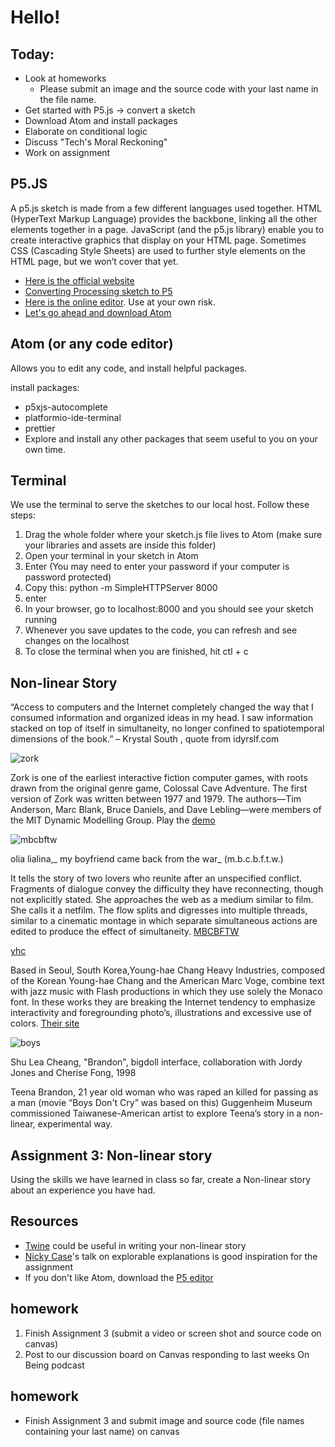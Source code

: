 # Hello!
## Today:
- Look at homeworks
  - Please submit an image and the source code with your last name in the file name.
- Get started with P5.js -> convert a sketch
- Download Atom and install packages
- Elaborate on conditional logic
- Discuss "Tech's Moral Reckoning"
- Work on assignment

## P5.JS

A p5.js sketch is made from a few different languages used together. HTML (HyperText Markup Language) provides the backbone, linking all the other elements together in a page. JavaScript (and the p5.js library) enable you to create interactive graphics that display on your HTML page. Sometimes CSS (Cascading Style Sheets) are used to further style elements on the HTML page, but we won’t cover that yet.
- [Here is the official website](https://p5js.org/)
- [Converting Processing sketch to P5](https://github.com/processing/p5.js/wiki/Processing-transition)
- [Here is the online editor](http://alpha.editor.p5js.org/). Use at your own risk.
- [Let's go ahead and download Atom](https://atom.io/)

## Atom (or any code editor)
Allows you to edit any code, and install helpful packages.

install packages:
- p5xjs-autocomplete
- platformio-ide-terminal
- prettier
- Explore and install any other packages that seem useful to you on your own time.

## Terminal
We use the terminal to serve the sketches to our local host. Follow these steps:
1. Drag the whole folder where your sketch.js file lives to Atom (make sure your libraries and assets are inside this folder)
2. Open your terminal in your sketch in Atom
3. Enter (You may need to enter your password if your computer is password protected)
4. Copy this: python -m SimpleHTTPServer 8000
5. enter
6. In your browser, go to localhost:8000 and you should see your sketch running
7. Whenever you save updates to the code, you can refresh and see changes on the localhost
8. To close the terminal when you are finished, hit ctl + c

## Non-linear Story

“Access to computers and the Internet completely changed the way that I consumed information and organized ideas in my head. I saw information stacked on top of itself in simultaneity, no longer confined to spatiotemporal dimensions of the book.”  – Krystal South , quote from idyrslf.com

![zork](http://amandaagricola.com/2017/IA2/wp-content/uploads/2017/04/Screen-Shot-2017-04-05-at-4.24.44-PM.png)

Zork is one of the earliest interactive fiction computer games, with roots drawn from the original genre game, Colossal Cave Adventure. The first version of Zork was written between 1977 and 1979. The authors—Tim Anderson, Marc Blank, Bruce Daniels, and Dave Lebling—were members of the MIT Dynamic Modelling Group.
Play the [demo](http://www.web-adventures.org/cgi-bin/webfrotz?s=ZorkDungeon&n=1709)

![mbcbftw](http://amandaagricola.com/2017/IA2/wp-content/uploads/2017/04/Screen-Shot-2017-04-05-at-7.16.30-PM.png)

olia lialina,_ my boyfriend came back from the war_ (m.b.c.b.f.t.w.)

It tells the story of two lovers who reunite after an unspecified conflict. Fragments of dialogue convey the difficulty they have reconnecting, though not explicitly stated. She approaches the web as a medium similar to film. She calls it a netfilm. The flow splits and digresses into multiple threads, similar to a cinematic montage in which separate simultaneous actions are edited to produce the effect of simultaneity.
[MBCBFTW](http://www.teleportacia.org/war/wara.htm)

[yhc](http://amandaagricola.com/2017/IA2/wp-content/uploads/2017/04/young-hae_chang_heavy_industries__warning_reading_this_may_or_may_not_change_your_life.jpeg)

Based in Seoul, South Korea,Young-hae Chang Heavy Industries, composed of the Korean Young-hae Chang and the American Marc Voge, combine text with jazz music with Flash productions in which they use solely the Monaco font. In these works they are breaking the Internet tendency to emphasize interactivity and foregrounding photo’s, illustrations and excessive use of colors.
[Their site](http://www.yhchang.com/)

![boys](http://amandaagricola.com/2017/IA2/wp-content/uploads/2017/04/Big-doll.jpg)

Shu Lea Cheang, "Brandon", bigdoll interface,
 collaboration with Jordy Jones and Cherise Fong, 1998

 Teena Brandon, 21 year old woman who was raped an killed for passing as a man  (movie “Boys Don't Cry” was based on this)
Guggenheim Museum commissioned Taiwanese-American artist to explore Teena’s story in a non-linear, experimental way.

 ## Assignment 3: Non-linear story
 Using the skills we have learned in class so far, create a Non-linear story about an experience you have had.

 ## Resources
 - [Twine](https://twinery.org/) could be useful in writing your non-linear story
 - [Nicky Case](https://www.youtube.com/watch?v=Zl9m0AQInBk)'s talk on explorable explanations is good inspiration for the assignment
 - If you don't like Atom, download the [P5 editor](https://github.com/processing/p5.js-editor/releases)

## homework
1. Finish Assignment 3 (submit a video or screen shot and source code on canvas)
2. Post to our discussion board on Canvas responding to last weeks On Being podcast 

## homework
- Finish Assignment 3 and submit image and source code (file names containing your last name) on canvas

